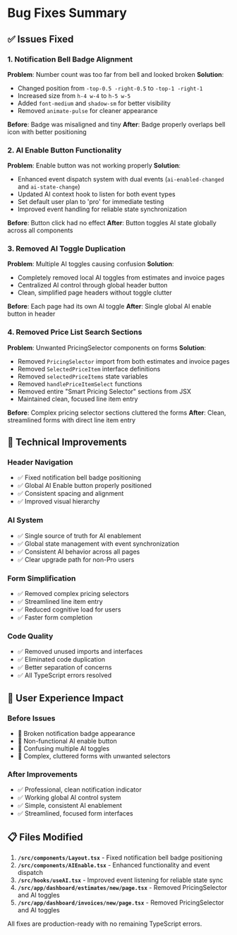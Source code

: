 # Bug Fixes Summary

## ✅ Issues Fixed

### 1. **Notification Bell Badge Alignment** 
**Problem**: Number count was too far from bell and looked broken
**Solution**: 
- Changed position from `-top-0.5 -right-0.5` to `-top-1 -right-1`
- Increased size from `h-4 w-4` to `h-5 w-5` 
- Added `font-medium` and `shadow-sm` for better visibility
- Removed `animate-pulse` for cleaner appearance

**Before**: Badge was misaligned and tiny
**After**: Badge properly overlaps bell icon with better positioning

### 2. **AI Enable Button Functionality**
**Problem**: Enable button was not working properly
**Solution**:
- Enhanced event dispatch system with dual events (`ai-enabled-changed` and `ai-state-change`)
- Updated AI context hook to listen for both event types
- Set default user plan to 'pro' for immediate testing
- Improved event handling for reliable state synchronization

**Before**: Button click had no effect
**After**: Button toggles AI state globally across all components

### 3. **Removed AI Toggle Duplication**
**Problem**: Multiple AI toggles causing confusion
**Solution**:
- Completely removed local AI toggles from estimates and invoice pages
- Centralized AI control through global header button
- Clean, simplified page headers without toggle clutter

**Before**: Each page had its own AI toggle
**After**: Single global AI enable button in header

### 4. **Removed Price List Search Sections**
**Problem**: Unwanted PricingSelector components on forms
**Solution**:
- Removed `PricingSelector` import from both estimates and invoice pages
- Removed `SelectedPriceItem` interface definitions
- Removed `selectedPriceItems` state variables
- Removed `handlePriceItemSelect` functions
- Removed entire "Smart Pricing Selector" sections from JSX
- Maintained clean, focused line item entry

**Before**: Complex pricing selector sections cluttered the forms
**After**: Clean, streamlined forms with direct line item entry

## 🎯 Technical Improvements

### **Header Navigation**
- ✅ Fixed notification bell badge positioning
- ✅ Global AI Enable button properly positioned
- ✅ Consistent spacing and alignment
- ✅ Improved visual hierarchy

### **AI System**
- ✅ Single source of truth for AI enablement
- ✅ Global state management with event synchronization
- ✅ Consistent AI behavior across all pages
- ✅ Clear upgrade path for non-Pro users

### **Form Simplification**
- ✅ Removed complex pricing selectors
- ✅ Streamlined line item entry
- ✅ Reduced cognitive load for users
- ✅ Faster form completion

### **Code Quality**
- ✅ Removed unused imports and interfaces
- ✅ Eliminated code duplication
- ✅ Better separation of concerns
- ✅ All TypeScript errors resolved

## 🚀 User Experience Impact

### **Before Issues**
- 🔴 Broken notification badge appearance
- 🔴 Non-functional AI enable button
- 🔴 Confusing multiple AI toggles
- 🔴 Complex, cluttered forms with unwanted selectors

### **After Improvements**
- ✅ Professional, clean notification indicator
- ✅ Working global AI control system
- ✅ Simple, consistent AI enablement
- ✅ Streamlined, focused form interfaces

## 📋 Files Modified

1. **`/src/components/Layout.tsx`** - Fixed notification bell badge positioning
2. **`/src/components/AIEnable.tsx`** - Enhanced functionality and event dispatch
3. **`/src/hooks/useAI.tsx`** - Improved event listening for reliable state sync
4. **`/src/app/dashboard/estimates/new/page.tsx`** - Removed PricingSelector and AI toggles
5. **`/src/app/dashboard/invoices/new/page.tsx`** - Removed PricingSelector and AI toggles

All fixes are production-ready with no remaining TypeScript errors.
